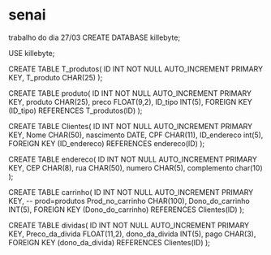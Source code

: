 # senai
trabalho do dia 27/03
CREATE DATABASE killebyte;

USE killebyte;

CREATE TABLE T_produtos(
ID INT NOT NULL AUTO_INCREMENT PRIMARY KEY,
T_produto CHAR(25)
);

CREATE TABLE produto(
ID INT NOT NULL AUTO_INCREMENT PRIMARY KEY,
produto CHAR(25),
preco FLOAT(9,2),
ID_tipo INT(5),
FOREIGN KEY (ID_tipo) REFERENCES T_produtos(ID)
);

CREATE TABLE Clientes(
ID INT NOT NULL AUTO_INCREMENT PRIMARY KEY,
Nome CHAR(50),
nascimento DATE,
CPF CHAR(11),
ID_endereco int(5),
FOREIGN KEY (ID_endereco) REFERENCES endereco(ID)
);

CREATE TABLE endereco(
ID INT NOT NULL AUTO_INCREMENT PRIMARY KEY,
CEP CHAR(8),
rua CHAR(50),
numero CHAR(5),
complemento char(10)
);

CREATE TABLE carrinho(
ID INT NOT NULL AUTO_INCREMENT PRIMARY KEY,
-- prod=produtos
Prod_no_carrinho CHAR(100),
Dono_do_carrinho INT(5),
FOREIGN KEY (Dono_do_carrinho) REFERENCES Clientes(ID)
);

CREATE TABLE dividas(
ID INT NOT NULL AUTO_INCREMENT PRIMARY KEY,
Preco_da_divida FLOAT(11,2),
dono_da_divida INT(5),
pago CHAR(3),
FOREIGN KEY (dono_da_divida) REFERENCES Clientes(ID)
);
